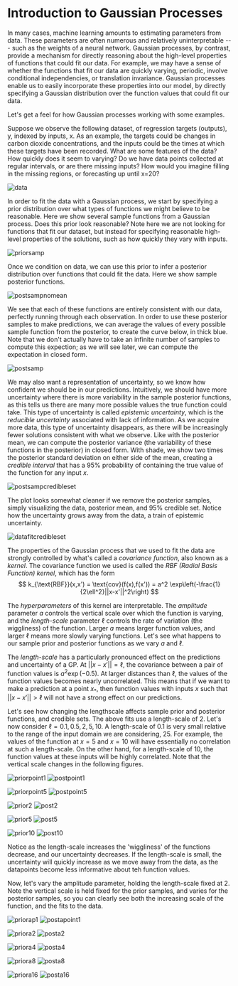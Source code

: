 # Introduction to Gaussian Processes

In many cases, machine learning amounts to estimating parameters from data. These parameters are often numerous and  relatively uninterpretable --- such as the weights of a neural network. Gaussian processes, by contrast, provide a mechanism for directly reasoning about the high-level properties of functions that could fit our data. For example, we may have a sense of whether the functions that fit our data are quickly varying, periodic, involve conditional independencies, or translation invariance. Gaussian processes enable us to easily incorporate these properties into our model, by directly specifying a Gaussian distribution over the function values that could fit our data. 

Let's get a feel for how Gaussian processes working with some examples.

Suppose we observe the following dataset, of regression targets (outputs), y, indexed by inputs, x. As an example, the targets could be changes in carbon dioxide concentrations, and the inputs could be the times at which these targets have been recorded. What are some features of the data? How quickly does it seem to varying? Do we have data points collected at regular intervals, or are there missing inputs? How would you imagine filling in the missing regions, or forecasting up until x=20?

![data](https://user-images.githubusercontent.com/6753639/178247765-650772fb-2622-42d0-8eff-316dc835816f.png)

In order to fit the data with a Gaussian process, we start by specifying a prior distribution over what types of functions we might believe to be reasonable. Here we show several sample functions from a Gaussian process. Does this prior look reasonable? Note here we are not looking for functions that fit our dataset, but instead for specifying reasonable high-level properties of the solutions, such as how quickly they vary with inputs. 

![priorsamp](https://user-images.githubusercontent.com/6753639/178247905-ca6d5812-92eb-45d2-9004-a435da917e78.png)

Once we condition on data, we can use this prior to infer a posterior distribution over functions that could fit the data. Here we show sample posterior functions.

![postsampnomean](https://user-images.githubusercontent.com/6753639/178248696-bb31053e-68c9-4679-b09b-59a319d6479b.png)

We see that each of these functions are entirely consistent with our data, perfectly running through each observation. In order to use these posterior samples to make predictions, we can average the values of every possible sample function from the posterior, to create the curve below, in thick blue. Note that we don't actually have to take an infinite number of samples to compute this expection; as we will see later, we can compute the expectation in closed form.  

![postsamp](https://user-images.githubusercontent.com/6753639/178248173-9d13e613-85f3-4414-ab13-8eb763580225.png)

We may also want a representation of uncertainty, so we know how confident we should be in our predictions. Intuitively, we should have more uncertainty where there is more variability in the sample posterior functions, as this tells us there are many more possible values the true function could take. This type of uncertainty is called _epistemic uncertainty_, which is the _reducible uncertainty_ associated with lack of information. As we acquire more data, this type of uncertainty disappears, as there will be increasingly fewer solutions consistent with what we observe. Like with the posterior mean, we can compute the posterior variance (the variability of these functions in the posterior) in closed form. With shade, we show two times the posterior standard deviation on either side of the mean, creating a _credible interval_ that has a 95% probability of containing the true value of the function for any input $x$.

![postsampcredibleset](https://user-images.githubusercontent.com/6753639/178248952-b14e3d72-e65f-41ed-9577-8d3363c8cf11.png)

The plot looks somewhat cleaner if we remove the posterior samples, simply visualizing the data, posterior mean, and 95% credible set. Notice how the uncertainty grows away from the data, a train of epistemic uncertainty. 

![datafitcredibleset](https://user-images.githubusercontent.com/6753639/178249137-23af70e9-0753-4491-9215-7a757ff60652.png)

The properties of the Gaussian process that we used to fit the data are strongly controlled by what's called a _covariance function_, also known as a _kernel_. The covariance function we used is called the _RBF (Radial Basis Function) kernel_, which has the form
$$ k_{\text{RBF}}(x,x') = \text{cov}(f(x),f(x')) = a^2 \exp\left(-\frac{1}{2\ell^2}||x-x'||^2\right) $$

The _hyperparameters_ of this kernel are interpretable. The _amplitude_ parameter $a$ controls the vertical scale over which the function is varying, and the _length-scale_ parameter $\ell$ controls the rate of variation (the wiggliness) of the function. Larger $a$ means larger function values, and larger $\ell$ means more slowly varying functions. Let's see what happens to our sample prior and posterior functions as we vary $a$ and $\ell$. 

The _length-scale_ has a particularly pronounced effect on the predictions and uncertainty of a GP. At $||x-x'|| = \ell$, the covariance between a pair of function values is $a^2\exp(-0.5)$. At larger distances than $\ell$, the values of the function values becomes nearly uncorrelated. This means that if we want to make a prediction at a point $x_*$, then function values with inputs $x$ such that $||x-x'||>\ell$ will not have a strong effect on our predictions. 

Let's see how changing the lengthscale affects sample prior and posterior functions, and credible sets. The above fits use a length-scale of $2$. Let's now consider $\ell = 0.1, 0.5, 2, 5, 10$. A length-scale of $0.1$ is very small relative to the range of the input domain we are considering, $25$. For example, the values of the function at $x=5$ and $x=10$ will have essentially no correlation at such a length-scale. On the other hand, for a length-scale of $10$, the function values at these inputs will be highly correlated. Note that the vertical scale changes in the following figures.

![priorpoint1](https://user-images.githubusercontent.com/6753639/178250594-d2032bcd-f5bc-4938-8cfa-aa1658c18425.png)
![postpoint1](https://user-images.githubusercontent.com/6753639/178250619-121ad67f-45f4-47ae-9637-c5f367afd211.png)

![priorpoint5](https://user-images.githubusercontent.com/6753639/178250705-1f0ec480-235e-4ad7-a3c6-a282d8d4e60b.png)
![postpoint5](https://user-images.githubusercontent.com/6753639/178250716-9238a419-e43e-405e-b1e3-857790ce52c3.png)

![prior2](https://user-images.githubusercontent.com/6753639/178250738-dd0708de-c008-4708-9a3c-5466b0ac6504.png)
![post2](https://user-images.githubusercontent.com/6753639/178250763-066698cc-4b93-496f-8a01-c2b1f1d6815c.png)

![prior5](https://user-images.githubusercontent.com/6753639/178250780-e5c522b7-f9c7-416c-8017-3cb921ff14b2.png)
![post5](https://user-images.githubusercontent.com/6753639/178250794-89470592-cdb3-4e63-b0d8-d66f002fc593.png)

![prior10](https://user-images.githubusercontent.com/6753639/178250805-080a5c66-69ec-456d-ade5-e0664874782f.png)
![post10](https://user-images.githubusercontent.com/6753639/178250815-588fccee-bfcd-4d46-87af-7429596ddc6e.png)

Notice as the length-scale increases the 'wiggliness' of the functions decrease, and our uncertainty decreases. If the length-scale is small, the uncertainty will quickly increase as we move away from the data, as the datapoints become less informative about teh function values. 

Now, let's vary the amplitude parameter, holding the length-scale fixed at $2$. Note the vertical scale is held fixed for the prior samples, and varies for the posterior samples, so you can clearly see both the increasing scale of the function, and the fits to the data.

![priorap1](https://user-images.githubusercontent.com/6753639/178252126-8a984a0c-56f8-409c-b817-68b21af98582.png)
![postapoint1](https://user-images.githubusercontent.com/6753639/178252136-868dd45a-b21e-4311-8164-a60ea41c221c.png)

![priora2](https://user-images.githubusercontent.com/6753639/178252163-c9ac2360-6bee-44fe-985c-731101d8c575.png)
![posta2](https://user-images.githubusercontent.com/6753639/178252195-c325e446-4c61-4851-a841-b547bbab2e2d.png)

![priora4](https://user-images.githubusercontent.com/6753639/178252214-eca6fe2a-0af0-4a13-a71f-4851c02dc4d7.png)
![posta4](https://user-images.githubusercontent.com/6753639/178252232-38e229a9-bf48-4a67-9883-3cf494f8ff6a.png)

![priora8](https://user-images.githubusercontent.com/6753639/178252271-ccabde74-8ec3-44d1-9842-6309444c4ab5.png)
![posta8](https://user-images.githubusercontent.com/6753639/178252284-b59daae3-2648-4ef6-bc09-7c0b4d9a4f02.png)

![priora16](https://user-images.githubusercontent.com/6753639/178252311-b9a5c51f-a0f8-4d65-ba5e-1f8b917c0d7c.png)
![posta16](https://user-images.githubusercontent.com/6753639/178252339-db99413b-78f7-41f7-8c6b-92fe10d634a4.png)











